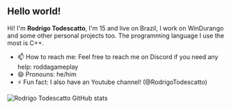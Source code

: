 ## Hello world!
Hi! I'm **Rodrigo Todescatto**, I'm 15 and live on Brazil, I work on WinDurango and some other personal projects too. The programming language I use the most is C++.
- 📫 How to reach me: Feel free to reach me on Discord if you need any help: roddagameplay
- 😄 Pronouns: he/him
- ⚡ Fun fact: I also have an Youtube channel! (@RodrigoTodescatto)

![Rodrigo Todescatto GitHub stats](https://github-readme-stats.vercel.app/api?username=Rodrigo-Todescatto&show_icons=true&theme=nightowl)
